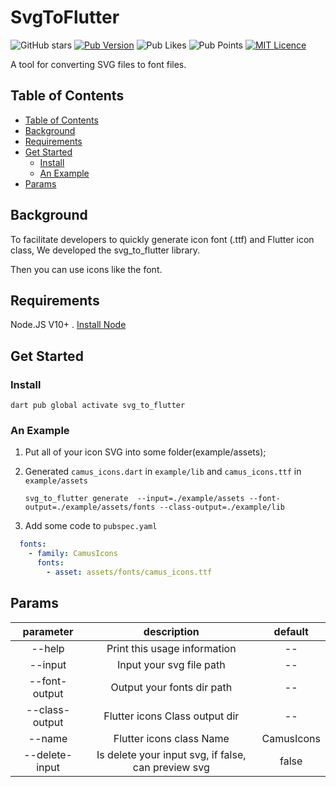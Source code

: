 # SvgToFlutter

![GitHub stars](https://img.shields.io/github/stars/ricardodalarme/svg_to_flutter?style=social)
[![Pub Version](https://img.shields.io/pub/v/svg_to_flutter?label=version&style=flat-square)](https://pub.dev/packages/svg_to_flutter/changelog)
![Pub Likes](https://img.shields.io/pub/likes/svg_to_flutter?label=Pub%20Likes&style=flat-squar)
![Pub Points](https://img.shields.io/pub/points/svg_to_flutter?label=Pub%20Points&style=flat-squar)
[![MIT Licence](https://img.shields.io/github/license/ricardodalarme/svg_to_flutter?style=flat-square&longCache=true)](https://opensource.org/licenses/mit-license.php)

A tool for converting SVG files to font files.

## Table of Contents

- [Table of Contents](#table-of-contents)
- [Background](#background)
- [Requirements](#requirements)
- [Get Started](#get-started)
  - [Install](#install)
  - [An Example](#an-example)
- [Params](#params)

## Background

To facilitate developers to quickly generate icon font (.ttf) and Flutter icon class, We developed the svg_to_flutter library.

Then you can use icons like the font.

## Requirements

Node.JS V10+ . [Install Node](https://nodejs.org/en/download/)

## Get Started

### Install

```shell
dart pub global activate svg_to_flutter
```

### An Example

1. Put all of your icon SVG into some folder(example/assets);
2. Generated `camus_icons.dart` in `example/lib` and `camus_icons.ttf` in `example/assets`

    ```shell
    svg_to_flutter generate  --input=./example/assets --font-output=./example/assets/fonts --class-output=./example/lib
    ```

3. Add some code to `pubspec.yaml`

  ```yaml
    fonts:
      - family: CamusIcons
        fonts:
          - asset: assets/fonts/camus_icons.ttf
  ```

## Params

|  parameter   | description | default |
|  :----:  | :----:  | :----:  |
 --help   | Print this usage information  | -- |
 --input  | Input your svg file path | -- |
 --font-output   | Output your fonts dir path | -- |
 --class-output    | Flutter icons Class output dir | -- |
 --name    | Flutter icons class Name | CamusIcons |
 --delete-input  | Is delete your input svg, if false, can preview svg | false  |
